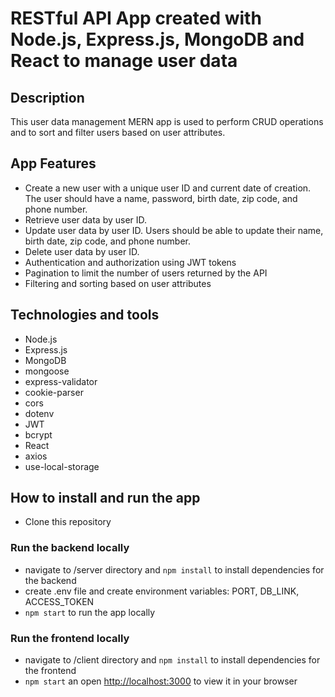 # RESTful API App created with Node.js, Express.js, MongoDB and React to manage user data

## Description
This user data management MERN app is used to perform CRUD operations and to sort and filter users based on user attributes.

## App Features

- Create a new user with a unique user ID and current date of creation. The user should have a name, password, birth date, zip code, and phone number.
- Retrieve user data by user ID.
- Update user data by user ID. Users should be able to update their name, birth date, zip code, and phone number.
- Delete user data by user ID.
- Authentication and authorization using JWT tokens
- Pagination to limit the number of users returned by the API
- Filtering and sorting based on user attributes

## Technologies and tools
- Node.js
- Express.js
- MongoDB
- mongoose
- express-validator
- cookie-parser
- cors
- dotenv
- JWT
- bcrypt
- React
- axios
- use-local-storage

## How to install and run the app

- Clone this repository
  
### Run the backend locally
- navigate to /server directory and `npm install` to install dependencies for the backend
- create .env file and create environment variables: PORT, DB_LINK, ACCESS_TOKEN
- `npm start` to run the app locally
### Run the frontend locally
- navigate to /client directory and `npm install` to install dependencies for the frontend
- `npm start` an open [http://localhost:3000](http://localhost:3000) to view it in your browser

